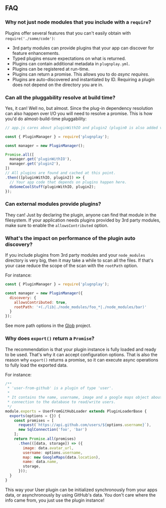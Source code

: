 ## FAQ
### Why not just node modules that you include with a `require`?
Plugins offer several features that you can't easily obtain with `require('./some/code')`:
  * 3rd party modules can provide plugins that your app can discover for feature enhancements.
  * Typed plugins ensure expectations on what is returned.
  * Plugins can contain additional metadata in `plugnplay.yml`.
  * Plugins can be registered at run-time.
  * Plugins can return a promise. This allows you to do _async requires_.
  * Plugins are auto-discovered and instantiated by ID. Requiring a plugin does not depend on the
  directory you are in.
### Can all the pluggability resolve at build time?
Yes, it can! Well no, but almost. Since the plug-in dependency resolution can also happen over I/O
you will need to resolve a promise. This is how you'd do almost-build-time pluggability:

```js
// app.js cares about pluginWithIO and plugin2 (plugin0 is also added via dependencies).

const { PluginManager } = require('plugnplay');

const manager = new PluginManager();

Promise.all([
  manager.get('pluginWithIO'),
  manager.get('plugin2'),
])
// All plugins are found and cached at this point.
.then(([pluginWithIO, plugin2]) => {
  // Your app code that depends on plugins happen here.
  doSomeCoolStuff(pluginWithIO, plugin2);
});
```

### Can external modules provide plugins?
They can! Just by declaring the plugin, anyone can find that module in the filesystem. If your
application needs plugins provided by 3rd party modules, make sure to enable the `allowsContributed`
option.
### What's the impact on performance of the plugin auto discovery?
If you include plugins from 3rd party modules and your `node_modules` directory is very big, then it
may take a while to scan all the files. If that's your case reduce the scope of the scan with the
`rootPath` option.

For instance:
```js
const { PluginManager } = require('plugnplay');

const manager = new PluginManager({
  discovery: {
    allowsContributed: true,
    rootPath: '+(./lib|./node_modules/foo_*|./node_modules/bar)'
  }
});
```

See more path options in the [Glob](https://github.com/isaacs/node-glob#readme) project.

### Why does `export()` return a `Promise`?
The recommendation is that your plugin instance is fully loaded and ready to be used. That's why it
can accept configuration options. That is also the reason why `export()` returns a promise, so it
can execute async operations to fully load the exported data.

For instance:
```js
/**
 * 'user-from-github' is a plugin of type 'user'.
 * 
 * It contains the name, username, image and a google maps object about the user. It also contains a
 * connection to the database to read/write users.
 */
module.exports = UserFromGitHubLoader extends PluginLoaderBase {
  exports(options = {}) {
    const promises = [
      request(`https://api.github.com/users/${options.username}`),
      new SqlConnection('foo', 'bar')
    ];
    return Promise.all(promises)
      .then(([data, storage]) => ({
        image: data.avatar_url,
        username: options.username,
        map: new GoogleMaps(data.location),
        name: data.name,
        storage,
      }));
  }
}
```

This way your User plugin can be initialized synchronously from your apps data, or asynchronously by
using GitHub's data. You don't care where the info came from, you just use the plugin instance!
